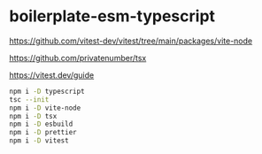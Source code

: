 # boilerplate-esm-typescript

https://github.com/vitest-dev/vitest/tree/main/packages/vite-node

https://github.com/privatenumber/tsx

https://vitest.dev/guide

```sh
npm i -D typescript
tsc --init
npm i -D vite-node
npm i -D tsx
npm i -D esbuild
npm i -D prettier
npm i -D vitest
```
